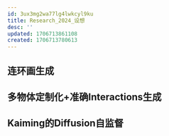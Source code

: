 ```yaml
---
id: 3ux3mg2wa77lg4lwkcyl9ku
title: Research_2024_设想
desc: ''
updated: 1706713861108
created: 1706713780613
---
```


## 连环画生成




## 多物体定制化+准确Interactions生成






## Kaiming的Diffusion自监督






